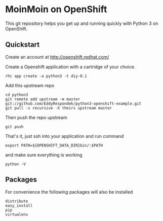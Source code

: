 MoinMoin on OpenShift
=====================

This git repository helps you get up and running quickly with Python 3 on OpenShift.


Quickstart
----------------------------

Create an account at http://openshift.redhat.com/

Create a Openshift application with a cartridge of your choice.

    rhc app create -a python3 -t diy-0.1

Add this upstream repo

    cd python3
    git remote add upstream -m master git://github.com/EddyRespondek/python3-openshift-example.git
    git pull -s recursive -X theirs upstream master
    
Then push the repo upstream

    git push

That's it, just ssh into your application and run command

    export PATH=${OPENSHIFT_DATA_DIR}bin/:$PATH

and make sure everything is working

    python -V


Packages
----------------------------

For convenience the following packages will also be installed

    distribute
    easy_install
    pip
    virtualenv
